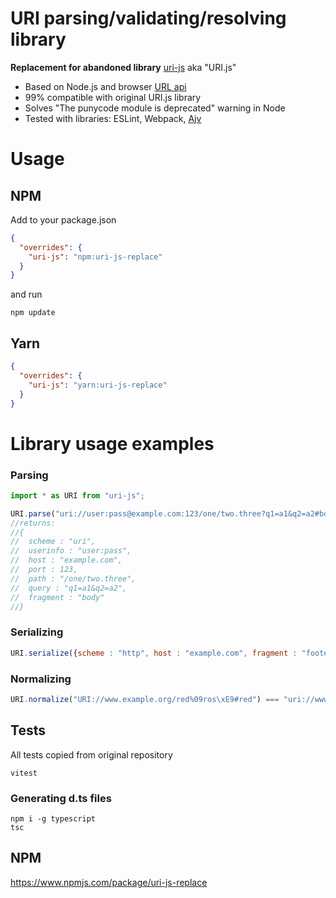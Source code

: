 # URI parsing/validating/resolving library
**Replacement for abandoned library** [uri-js](https://www.npmjs.com/package/uri-js) aka "URI.js"<br>

- Based on Node.js and browser [URL api](https://developer.mozilla.org/en-US/docs/Web/API/URL)
- 99% compatible with original URI.js library
- Solves "The punycode module is deprecated" warning in Node
- Tested with libraries: ESLint, Webpack, [Ajv](https://github.com/ajv-validator/ajv)

# Usage
## NPM
Add to your package.json
```json
{
  "overrides": {
    "uri-js": "npm:uri-js-replace"
  }
}
```
and run
```shell
npm update
```

## Yarn
```json
{
  "overrides": {
    "uri-js": "yarn:uri-js-replace"
  }
}
```

# Library usage examples
### Parsing
```js
import * as URI from "uri-js";

URI.parse("uri://user:pass@example.com:123/one/two.three?q1=a1&q2=a2#body");
//returns:
//{
//  scheme : "uri",
//  userinfo : "user:pass",
//  host : "example.com",
//  port : 123,
//  path : "/one/two.three",
//  query : "q1=a1&q2=a2",
//  fragment : "body"
//}
```

### Serializing

```js
URI.serialize({scheme : "http", host : "example.com", fragment : "footer"}) === "http://example.com/#footer"
```

### Normalizing
```js
URI.normalize("URI://www.example.org/red%09ros\xE9#red") === "uri://www.example.org/red%09ros%C3%A9#red"
```

## Tests
All tests copied from original repository
```shell
vitest
```

### Generating d.ts files
```shell
npm i -g typescript
tsc
```

## NPM
https://www.npmjs.com/package/uri-js-replace

